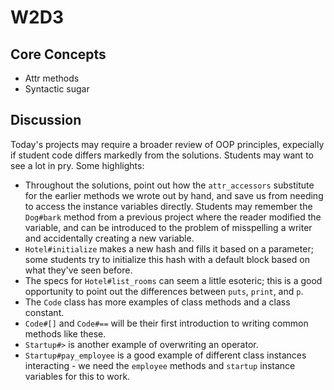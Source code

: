 # W2D3

## Core Concepts

- Attr methods
- Syntactic sugar

## Discussion

Today's projects may require a broader review of OOP principles, expecially if student code differs markedly from the solutions. Students may want to see a lot in pry. Some highlights:

- Throughout the solutions, point out how the `attr_accessors` substitute for the earlier methods we wrote out by hand, and save us from needing to access the instance variables directly. Students may remember the `Dog#bark` method from a previous project where the reader modified the variable, and can be introduced to the problem of misspelling a writer and accidentally creating a new variable.
- `Hotel#initialize` makes a new hash and fills it based on a parameter; some students try to initialize this hash with a default block based on what they've seen before.
- The specs for `Hotel#list_rooms` can seem a little esoteric; this is a good opportunity to point out the differences between `puts`, `print`, and `p`.
- The `Code` class has more examples of class methods and a class constant.
- `Code#[]` and `Code#==` will be their first introduction to writing common methods like these.
- `Startup#>` is another example of overwriting an operator.
- `Startup#pay_employee` is a good example of different class instances interacting - we need the `employee` methods and `startup` instance variables for this to work.